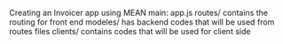 Creating an Invoicer app using MEAN 
main: app.js
routes/ contains the routing for front end
modeles/ has backend codes that will be used from routes files
clients/ contains codes that will be used for client side
